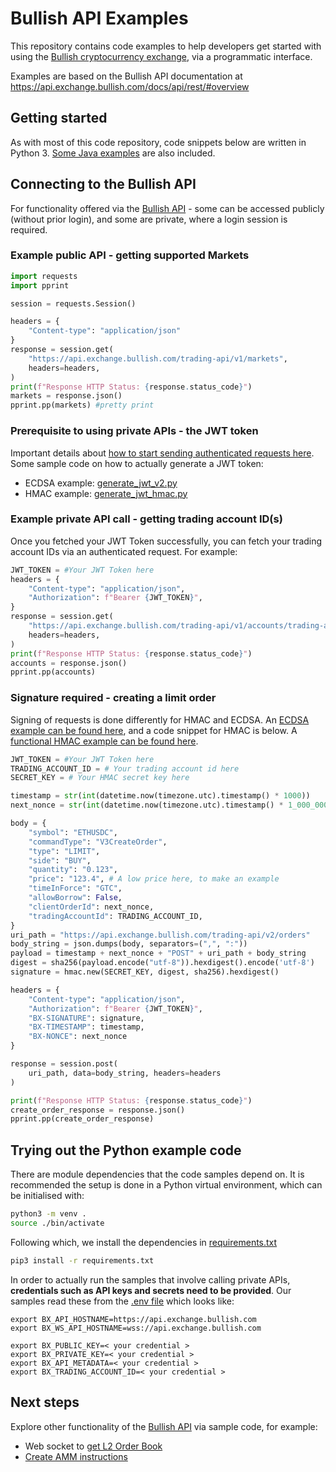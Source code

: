 
Bullish API Examples
===================

This repository contains code examples to help developers get started with using the [Bullish cryptocurrency exchange](https://exchange.bullish.com/), via a programmatic interface.

Examples are based on the Bullish API documentation at https://api.exchange.bullish.com/docs/api/rest/#overview 

Getting started
-------

As with most of this code repository, code snippets below are written in Python 3. [Some Java examples](ecdsa/java-examples/src/main/java/) are also included.

## Connecting to the Bullish API
For functionality offered via the [Bullish API](https://api.exchange.bullish.com/docs/api/rest/#overview) - some can be accessed publicly (without prior login), and some are private, where a login session is required.

### Example public API - getting supported Markets

```python
import requests
import pprint

session = requests.Session()

headers = {
    "Content-type": "application/json"
}
response = session.get(
    "https://api.exchange.bullish.com/trading-api/v1/markets",
    headers=headers,
)
print(f"Response HTTP Status: {response.status_code}")
markets = response.json()
pprint.pp(markets) #pretty print
```

### Prerequisite to using private APIs - the JWT token
Important details about [how to start sending authenticated requests here](https://api.exchange.bullish.com/docs/api/rest/trading-api/v2/#overview--how-to-send-authenticated-requests). Some sample code on how to actually generate a JWT token:
- ECDSA example: [generate_jwt_v2.py](ecdsa/rest/generate_jwt.py)
- HMAC example: [generate_jwt_hmac.py](/hmac/rest/generate_jwt.py)

### Example private API call - getting trading account ID(s)
Once you fetched your JWT Token successfully, you can fetch your trading account IDs via an authenticated request. For example:
```python
JWT_TOKEN = #Your JWT Token here
headers = {
    "Content-type": "application/json",
    "Authorization": f"Bearer {JWT_TOKEN}",
}
response = session.get(
    "https://api.exchange.bullish.com/trading-api/v1/accounts/trading-accounts",
    headers=headers,
)
print(f"Response HTTP Status: {response.status_code}")
accounts = response.json()
pprint.pp(accounts)
```

### Signature required - creating a limit order
Signing of requests is done differently for HMAC and ECDSA. An [ECDSA example can be found here](/ecdsa/rest/v2_endpoints/create_order.py), and a code snippet for HMAC is below. A [functional HMAC example can be found here](create_order_hmac_v2.py).
```python
JWT_TOKEN = #Your JWT Token here
TRADING_ACCOUNT_ID = # Your trading account id here
SECRET_KEY = # Your HMAC secret key here

timestamp = str(int(datetime.now(timezone.utc).timestamp() * 1000))
next_nonce = str(int(datetime.now(timezone.utc).timestamp() * 1_000_000))

body = {
    "symbol": "ETHUSDC",
    "commandType": "V3CreateOrder",
    "type": "LIMIT",
    "side": "BUY",
    "quantity": "0.123",
    "price": "123.4", # A low price here, to make an example
    "timeInForce": "GTC",
    "allowBorrow": False,
    "clientOrderId": next_nonce,
    "tradingAccountId": TRADING_ACCOUNT_ID,
}
uri_path = "https://api.exchange.bullish.com/trading-api/v2/orders"
body_string = json.dumps(body, separators=(",", ":"))
payload = timestamp + next_nonce + "POST" + uri_path + body_string
digest = sha256(payload.encode("utf-8")).hexdigest().encode('utf-8')
signature = hmac.new(SECRET_KEY, digest, sha256).hexdigest()

headers = {
    "Content-type": "application/json",
    "Authorization": f"Bearer {JWT_TOKEN}",
    "BX-SIGNATURE": signature,
    "BX-TIMESTAMP": timestamp,
    "BX-NONCE": next_nonce
}

response = session.post(
    uri_path, data=body_string, headers=headers
)

print(f"Response HTTP Status: {response.status_code}")
create_order_response = response.json()
pprint.pp(create_order_response)
```

Trying out the Python example code
-------
There are module dependencies that the code samples depend on. It is recommended the setup is done in a Python virtual environment, which can be initialised with:
```bash
python3 -m venv .
source ./bin/activate
```
Following which, we install the dependencies in [requirements.txt](requirements.txt)
```bash
pip3 install -r requirements.txt
```
In order to actually run the samples that involve calling private APIs, __credentials such as API keys and secrets need to be provided__. Our samples read these from the [.env file](.env) which looks like:
````
export BX_API_HOSTNAME=https://api.exchange.bullish.com
export BX_WS_API_HOSTNAME=wss://api.exchange.bullish.com

export BX_PUBLIC_KEY=< your credential >
export BX_PRIVATE_KEY=< your credential >
export BX_API_METADATA=< your credential >
export BX_TRADING_ACCOUNT_ID=< your credential >
````

Next steps
-----
Explore other functionality of the [Bullish API](https://api.exchange.bullish.com/docs/api/rest/#overview) via sample code, for example:
- Web socket to [get L2 Order Book](l2_orderbook_web_socket.py) 
- [Create AMM instructions](/hmac/rest/create_amm_instruction_v2.py)